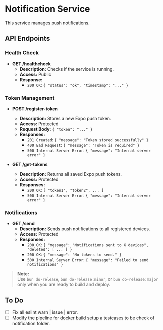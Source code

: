 # Notification Service

This service manages push notifications.

## API Endpoints

### Health Check

- **GET /healthcheck**
  - **Description:** Checks if the service is running.
  - **Access:** Public
  - **Response:**
    - `200 OK`: `{ "status": "ok", "timestamp": "..." }`

### Token Management

- **POST /register-token**
  - **Description:** Stores a new Expo push token.
  - **Access:** Protected
  - **Request Body:** `{ "token": "..." }`
  - **Responses:**
    - `201 Created`: `{ "message": "Token stored successfully" }`
    - `400 Bad Request`: `{ "message": "Token is required" }`
    - `500 Internal Server Error`: `{ "message": "Internal server error" }`

- **GET /get-tokens**
  - **Description:** Returns all saved Expo push tokens.
  - **Access:** Protected
  - **Responses:**
    - `200 OK`: `[ "token1", "token2", ... ]`
    - `500 Internal Server Error`: `{ "message": "Internal server error" }`

### Notifications

- **GET /send**
  - **Description:** Sends push notifications to all registered devices.
  - **Access:** Protected
  - **Responses:**
    - `200 OK`: `{ "message": "Notifications sent to X devices", "deleted": [ ... ] }`
    - `200 OK`: `{ "message": "No tokens to send." }`
    - `500 Internal Server Error`: `{ "message": "Failed to send notifications" }`

> **Note:**  
> Use `bun do-release`, `bun do-release:minor`, or `bun do-release:major` only when you are ready to build and deploy.

## To Do
- [ ] Fix all eslint warn | issue | error.
- [ ] Modify the pipeline for docker build setup a testcases to be check of notification folder.
